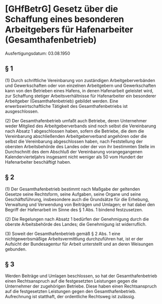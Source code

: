 # [GHfBetrG] Gesetz über die Schaffung eines besonderen Arbeitgebers für Hafenarbeiter (Gesamthafenbetrieb)

Ausfertigungsdatum: 03.08.1950

 

## § 1

(1) Durch schriftliche Vereinbarung von zuständigen Arbeitgeberverbänden und Gewerkschaften oder von einzelnen Arbeitgebern und Gewerkschaften kann von den Betrieben eines Hafens, in denen Hafenarbeit geleistet wird, zur Schaffung stetiger Arbeitsverhältnisse für Hafenarbeiter ein besonderer Arbeitgeber (Gesamthafenbetrieb) gebildet werden. Eine erwerbswirtschaftliche Tätigkeit des Gesamthafenbetriebs ist ausgeschlossen.

(2) Der Gesamthafenbetrieb umfaßt auch Betriebe, deren Unternehmer weder Mitglied des Arbeitgeberverbands sind noch selbst die Vereinbarung nach Absatz 1 abgeschlossen haben, sofern die Betriebe, die dem die Vereinbarung abschließenden Arbeitgeberverband angehören oder die selbst die Vereinbarung abgeschlossen haben, nach Feststellung der obersten Arbeitsbehörde des Landes oder der von ihr bestimmten Stelle im Durchschnitt des dem Abschluß der Vereinbarung vorangegangenen Kalendervierteljahrs insgesamt nicht weniger als 50 vom Hundert der Hafenarbeiter beschäftigt haben.


## § 2

(1) Der Gesamthafenbetrieb bestimmt nach Maßgabe der geltenden Gesetze seine Rechtsform, seine Aufgaben, seine Organe und seine Geschäftsführung, insbesondere auch die Grundsätze für die Erhebung, Verwaltung und Verwendung von Beiträgen und Umlagen; er hat dabei den Begriff der Hafenarbeit im Sinne des § 1 Abs. 1 bindend festzusetzen.

(2) Die Regelungen nach Absatz 1 bedürfen der Genehmigung durch die oberste Arbeitsbehörde des Landes; die Genehmigung ist widerruflich.

(3) Soweit der Gesamthafenbetrieb gemäß § 2 Abs. 1 eine nichtgewerbsmäßige Arbeitsvermittlung durchzuführen hat, ist er der Aufsicht der Bundesagentur für Arbeit unterstellt und an deren Weisungen gebunden.


## § 3

Werden Beiträge und Umlagen beschlossen, so hat der Gesamthafenbetrieb einen Rechtsanspruch auf die festgesetzten Leistungen gegen die Unternehmer der zugehörigen Betriebe. Diese haben einen Rechtsanspruch auf die festgesetzten Leistungen gegen den Gesamthafenbetrieb. Aufrechnung ist statthaft, der ordentliche Rechtsweg ist zulässig.
